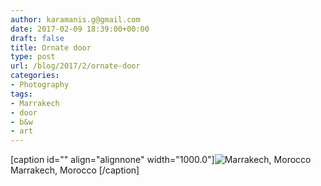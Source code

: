 ```yaml
---
author: karamanis.g@gmail.com
date: 2017-02-09 18:39:00+00:00
draft: false
title: Ornate door
type: post
url: /blog/2017/2/ornate-door
categories:
- Photography
tags:
- Marrakech
- door
- b&w
- art
---
```


[caption id="" align="alignnone" width="1000.0"]![ Marrakech, Morocco ](https://images.squarespace-cdn.com/content/v1/4f3f61bae4b063b909445965/1486663886160-4W69C607SXFCR4FKR07U/ke17ZwdGBToddI8pDm48kNu93_l1Rc0JoXikXAEKHf17gQa3H78H3Y0txjaiv_0fDoOvxcdMmMKkDsyUqMSsMWxHk725yiiHCCLfrh8O1z5QHyNOqBUUEtDDsRWrJLTmDJyaVitQ06bkWUY0OMxkmN-bdz7wg8la12Me-ub45vBE5029s6uMXtkNCzVgxK8m/image-asset.jpeg?format=original)
 Marrakech, Morocco [/caption]
